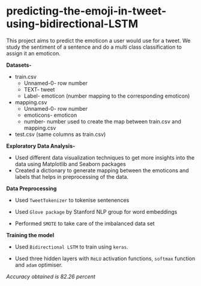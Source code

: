# predicting-the-emoji-in-tweet-using-bidirectional-LSTM
This project aims to predict the emoticon a user would use for a tweet. We study the sentiment of a sentence and do a multi class classification to assign it an emoticon.

**Datasets-**
* train.csv
  * Unnamed-0- row number
  * TEXT- tweet
  * Label- emoticon (number mapping to the corresponding emoticon)
* mapping.csv
  * Unnamed-0- row number
  * emoticons- emoticon
  * number- number used to create the map between train.csv and mapping.csv
* test.csv (same columns as train.csv)

**Exploratory Data Analysis-**
  * Used different data visualization techniques to get more insights into the data using Matplotlib and Seaborn packages
  * Created a dictionary to generate mapping between the emoticons and labels that helps in preprocessing of the data.
   
**Data Preprocessing**

  * Used `TweetTokenizer` to tokenise sentenences
  
  * Used `Glove package` by Stanford NLP group for word embeddings
  
  * Performed `SMOTE` to take care of the imbalanced data set
  
**Training the model**

  * Used `Bidirectional LSTM` to train using `keras`.
  
  * Used three hidden layers with `ReLU` activation functions,  `softmax` function and `adam` optimiser.
  
 *Accuracy obtained is 82.26 percent*
  
  
  
